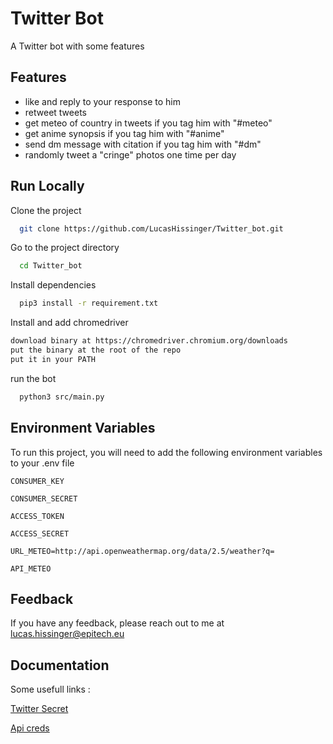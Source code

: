 
# Twitter Bot

A Twitter bot with some features


## Features

- like and reply to your response to him
- retweet tweets
- get meteo of country in tweets if you tag him with "#meteo"
- get anime synopsis if you tag him with "#anime"
- send dm message with citation if you tag him with "#dm"
- randomly tweet a "cringe" photos one time per day


## Run Locally

Clone the project

```bash
  git clone https://github.com/LucasHissinger/Twitter_bot.git
```

Go to the project directory

```bash
  cd Twitter_bot
```

Install dependencies

```bash
  pip3 install -r requirement.txt
```

Install and add chromedriver
```bash
download binary at https://chromedriver.chromium.org/downloads
put the binary at the root of the repo
put it in your PATH
```

run the bot

```bash
  python3 src/main.py
```


## Environment Variables

To run this project, you will need to add the following environment variables to your .env file

`CONSUMER_KEY`

`CONSUMER_SECRET`

`ACCESS_TOKEN`

`ACCESS_SECRET`

`URL_METEO=http://api.openweathermap.org/data/2.5/weather?q=`

`API_METEO`


## Feedback

If you have any feedback, please reach out to me at lucas.hissinger@epitech.eu


## Documentation
Some usefull links :

[Twitter Secret](https://developer.twitter.com/en/docs/authentication/oauth-1-0a/obtaining-user-access-tokens)

[Api creds](https://openweathermap.org/appid)

